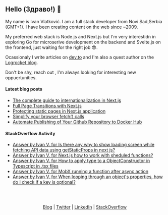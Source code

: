 ## Hello (Здраво!) 👋

My name is Ivan Vlatković. I am a full stack developer from Novi Sad,Serbia (GMT+1). I have been creating content on the web since ~2009.

My preferred web stack is Node.js and Next.js but I'm very interestidn in exploring Go for microserive development on the backend and Svelte.js on the frontend, just waiting for the right job 😎.

Ocassionaly I write articles on [dev.to](https://dev.to/ivandotv) and I'm also a quest author on the [Logrocket blog](https://blog.logrocket.com/author/ivanvlatkovic/).

Don't be shy, reach out , I'm always looking for interesting new oppuertunities.

#### Latest blog posts
<!-- Blog Posts:START -->
- [The complete guide to internationalization in Next.js](https://blog.logrocket.com/complete-guide-internationalization-nextjs/)
- [Full Page Transitions with Next.js](https://dev.to/ivandotv/full-page-transitions-with-next-js-1co5)
- [Protecting static pages in Next.js application](https://dev.to/ivandotv/protecting-static-pages-in-next-js-application-1e50)
- [Simplify your browser fetch&lpar;&rpar; calls](https://dev.to/ivandotv/simplify-your-browser-fetch-calls-15bp)
- [Automate Publishing of Your Github Repository to  Docker Hub](https://dev.to/ivandotv/automate-publishing-of-your-github-repository-to-docker-hub-5872)
<!-- Blog Posts:END -->

#### StackOverflow Activity
<!-- STACKOVERFLOW:START -->
- [Answer by Ivan V. for Is there any why to show loading screen while fetching API data using getStaticProps in next js?](https://stackoverflow.com/questions/69867588/is-there-any-why-to-show-loading-screen-while-fetching-api-data-using-getstaticp/69867691#69867691)
- [Answer by Ivan V. for Next.js how to work with sheduled functions?](https://stackoverflow.com/questions/69538428/next-js-how-to-work-with-sheduled-functions/69539196#69539196)
- [Answer by Ivan V. for How to apply type to a ObjectConstructor in Typescript in .tsx files](https://stackoverflow.com/questions/69480186/how-to-apply-type-to-a-objectconstructor-in-typescript-in-tsx-files/69480489#69480489)
- [Answer by Ivan V. for MobX running a function after async action](https://stackoverflow.com/questions/69461569/mobx-running-a-function-after-async-action/69463384#69463384)
- [Answer by Ivan V. for When looping through an object&#39;s properties, how do I check if a key is optional?](https://stackoverflow.com/questions/69455096/when-looping-through-an-objects-properties-how-do-i-check-if-a-key-is-optional/69455137#69455137)
<!-- STACKOVERFLOW:END -->

<br/>
<br/>
<p align="center" valign="center">
<a href="https://dev.to/ivandotv">Blog</a> |
<a href="https://twitter.com/iki_xx">Twitter</a> |
<a href="https://www.linkedin.com/in/ivandotv/">LinkedIn</a> |
<a href="https://stackoverflow.com/users/1489487/ivan-v">StackOverflow</a></p>

